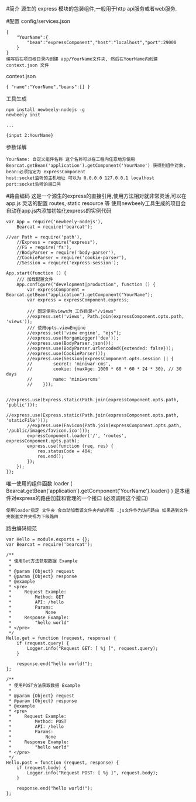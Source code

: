 #简介
    源生的 express 模块的包装组件,一般用于http api服务或者web服务.

#配置
   config/services.json

    {
        "YourName":{
            "bean":"expressComponent","host":"localhost","port":29000
        }
    }
    编写后在项目根目录内创建 app/YourName文件夹, 然后在YourName内创建 context.json 文件
   
   context.json
   
    { "name":"YourName","beans":[] }
    
   工具生成
    
    npm install newbeely-nodejs -g
    newbeely init
    
    ...
    
    {input 2:YourName}
    
   参数详解
   
    YourName: 自定义组件名称 这个名称可以在工程内任意地方使用 Bearcat.getBean('application').getComponent('YourName') 获得到组件对象.
    bean:必须指定为 expressComponent
    host:socket监听的主机地址 可以为 0.0.0.0 127.0.0.1 localhost
    port:socket监听的端口号
    
#路由编码
   这是一个源生的express的直接引用,使用方法相对就非常灵活,可以在 app.js 灵活的配置 routes, static resource 等
   使用newbeely工具生成的项目会自动在app.js内添加初始化express的实例代码
   
    var App = require('newbeely-nodejs'),
        Bearcat = require('bearcat');
    
    //var Path = require('path'),
        //Express = require("express"),
        //FS = require('fs'),
        //BodyParser = require('body-parser'),
        //CookieParser = require('cookie-parser'),
        //Session = require('express-session');
    
    App.start(function () {
        /// 加载配置文件
        App.configure("development|production", function () {
            var expressComponent = Bearcat.getBean("application").getComponent("YourName");
            var express = expressComponent.express;
    
            /// 固定使用views为 工作目录+"/views"
            //express.set('views', Path.join(expressComponent.opts.path, 'views'));
            /// 使用opts.viewEngine
            //express.set('view engine', "ejs");
            //express.use(MorganLogger('dev'));
            //express.use(BodyParser.json());
            //express.use(BodyParser.urlencoded({extended: false}));
            //express.use(CookieParser());
            //express.use(Session(expressComponent.opts.session || {
            //        secret: 'miniwar-cms',
            //        cookie: {maxAge: 1000 * 60 * 60 * 24 * 30}, // 30 days
            //        name: 'miniwarcms'
            //    }));
    
            //express.use(Express.static(Path.join(expressComponent.opts.path, 'public')));
            //express.use(Express.static(Path.join(expressComponent.opts.path, 'staticFile')));
            //express.use(Favicon(Path.join(expressComponent.opts.path, '/public/images/favicon.ico')));
            expressComponent.loader('/', 'routes', expressComponent.opts.path);
            express.use(function (req, res) {
                res.statusCode = 404;
                res.end();
            });
        });
    });
   唯一使用的组件函数 loader ( Bearcat.getBean('application').getComponent('YourName').loader() )
   是本组件对express的路由加载和管理的一个接口 (必须调用这个接口)
   
    使用loader指定 文件夹 会自动加载该文件夹内的所有 .js文件作为访问路由 如果遇到文件夹嵌套文件夹视为下级路由
    
   路由编码规范
   
    var Hello = module.exports = {};
    var Bearcat = require('bearcat');
    
    /**
     * 使用Get方法获取数据 Example
     *
     * @param {Object} request
     * @param {Object} response
     * @example
     * <pre>
     *     Request Example:
     *         Method: GET
     *         API: /hello
     *         Params:
     *             None
     *     Response Example:
     *         "hello world"
     * </pre>
     */
    Hello.get = function (request, response) {
        if (request.query) {
            Logger.info("Request GET: [ %j ]", request.query);
        }
    
        response.end("hello world!");
    };
    
    /**
     * 使用POST方法获取数据 Example
     *
     * @param {Object} request
     * @param {Object} response
     * @example
     * <pre>
     *     Request Example:
     *         Method: POST
     *         API: /hello
     *         Params:
     *             None
     *     Response Example:
     *         "hello world"
     * </pre>
     */
    Hello.post = function (request, response) {
        if (request.body) {
            Logger.info("Request POST: [ %j ]", request.body);
        }
    
        response.end("hello world!");
    };

